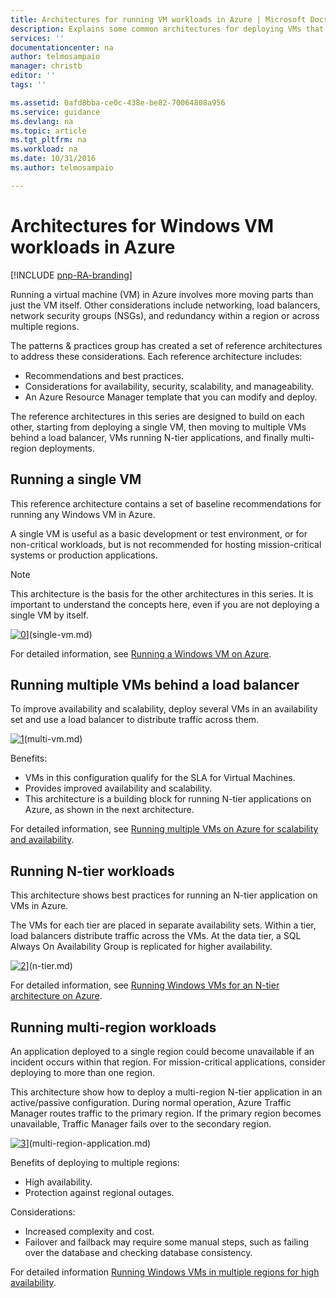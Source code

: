 ```yaml
---
title: Architectures for running VM workloads in Azure | Microsoft Docs
description: Explains some common architectures for deploying VMs that host enterprise-scale applications in Azure.
services: ''
documentationcenter: na
author: telmosampaio
manager: christb
editor: ''
tags: ''

ms.assetid: 0afd8bba-ce0c-438e-be82-70064808a956
ms.service: guidance
ms.devlang: na
ms.topic: article
ms.tgt_pltfrm: na
ms.workload: na
ms.date: 10/31/2016
ms.author: telmosampaio

---
```

# Architectures for Windows VM workloads in Azure

[!INCLUDE [pnp-RA-branding](../../../includes/guidance-pnp-header-include.md)]

Running a virtual machine (VM) in Azure involves more moving parts than just the VM itself. Other considerations include networking, load balancers, network security groups (NSGs), and redundancy within a region or across multiple regions.

The patterns & practices group has created a set of reference architectures to address these considerations. Each reference architecture includes:

* Recommendations and best practices.
* Considerations for availability, security, scalability, and manageability.
* An Azure Resource Manager template that you can modify and deploy.

The reference architectures in this series are designed to build on each other, starting from deploying a single VM, then moving to multiple VMs behind a load balancer, VMs running N-tier applications, and finally multi-region deployments.

## Running a single VM
This reference architecture contains a set of baseline recommendations for running any Windows VM in Azure. 

A single VM is useful as a basic development or test environment, or for non-critical workloads, but is not recommended for hosting mission-critical systems or production applications. 

> [!NOTE]
> This architecture is the basis for the other architectures in this series. It is important to understand the concepts here, even if you are not deploying a single VM by itself.
> 
> 

[![0]][0]](single-vm.md)


For detailed information, see [Running a Windows VM on Azure](single-vm.md).

## Running multiple VMs behind a load balancer

To improve availability and scalability, deploy several VMs in an availability set and use a load balancer to distribute traffic across them.  

[![1]][1](multi-vm.md)

Benefits:

* VMs in this configuration qualify for the SLA for Virtual Machines.
* Provides improved availability and scalability.
* This architecture is a building block for running N-tier applications on Azure, as shown in the next architecture.

For detailed information, see [Running multiple VMs on Azure for scalability and availability](../virtual-machines-windows/multi-vm.md).

## Running N-tier workloads
This architecture shows best practices for running an N-tier application on VMs in Azure.

The VMs for each tier are placed in separate availability sets.  Within a tier, load balancers distribute traffic across the VMs. At the data tier, a SQL Always On Availability Group is replicated for higher availability.

[![2]][2]](n-tier.md)

For detailed information, see [Running Windows VMs for an N-tier architecture on Azure](n-tier.md). 

## Running multi-region workloads
An application deployed to a single region could become unavailable if an incident occurs within that region. For mission-critical applications, consider deploying to more than one region.

This architecture show how to deploy a multi-region N-tier application in an active/passive configuration. During normal operation, Azure Traffic Manager routes traffic to the primary region. If the primary region becomes unavailable, Traffic Manager fails over to the secondary region.  

[![3]][3]](multi-region-application.md)

Benefits of deploying to multiple regions:

* High availability.
* Protection against regional outages.

Considerations:

* Increased complexity and cost.
* Failover and failback may require some manual steps, such as failing over the database and checking database consistency.

For detailed information  [Running Windows VMs in multiple regions for high availability](multi-region-application.md).


<!-- Links -->
[0]: ../media/compute/compute-single-vm.png "Single VM architecture in Azure"
[1]: ../media/compute/compute-multi-vm.png "Multiple VM architecture in Azure"
[2]: ../media/compute/compute-multi-tier.png "Multiple tier architecture in Azure"
[3]: ../media/compute/compute-multi-region.png "Multiple region architecture in Azure"
[single-vm]: ./windows-single-vm.md
[multiple-vms]: ./multi-vm.md
[multiple-tiers]: ./windows-n-tier.md
[multiple-regions]: ./windows-multi-region.md
